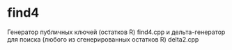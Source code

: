 # find4
Генератор публичных ключей (остатков R) find4.cpp и дельта-генератор для поиска (любого из сгенерированных остатков R) delta2.cpp
